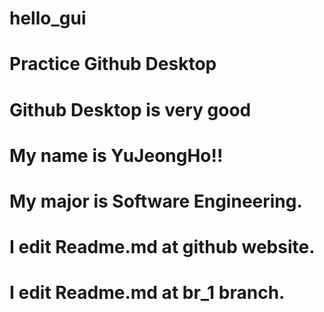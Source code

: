 # hello_gui

# Practice Github Desktop

# Github Desktop is very good

# My name is YuJeongHo!!

# My major is Software Engineering.

# I edit Readme.md at github website.

# I edit Readme.md at br_1 branch.
